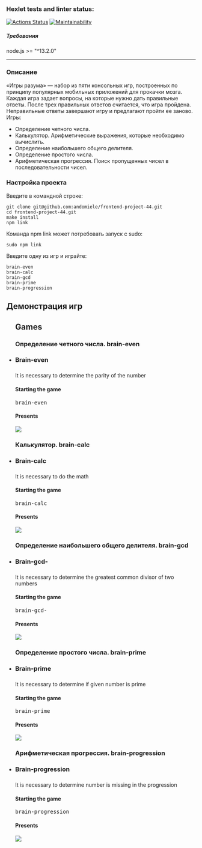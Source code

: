 ### Hexlet tests and linter status:
[![Actions Status](https://github.com/andomiele/frontend-project-44/actions/workflows/hexlet-check.yml/badge.svg)](https://github.com/andomiele/frontend-project-44/actions)
[![Maintainability](https://api.codeclimate.com/v1/badges/64d168d1ce744b9de36e/maintainability)](https://codeclimate.com/github/andomiele/frontend-project-44/maintainability)

##### Требования
node.js >= "^13.2.0"

---
### Описание
«Игры разума» — набор из пяти консольных игр, построенных по принципу популярных мобильных приложений для прокачки мозга. Каждая игра задает вопросы, на которые нужно дать правильные ответы. После трех правильных ответов считается, что игра пройдена. Неправильные ответы завершают игру и предлагают пройти ее заново. Игры:

* Определение четного числа.
* Калькулятор. Арифметические выражения, которые необходимо вычислить.
* Определение наибольшего общего делителя.
* Определение простого числа.
* Арифметическая прогрессия. Поиск пропущенных чисел в последовательности чисел.
### Настройка проекта
Введите в командной строке:
```
git clone git@github.com:andomiele/frontend-project-44.git
cd frontend-project-44.git
make install
npm link
```
Команда npm link может потребовать запуск с sudo:
```
sudo npm link
```
Введите одну из игр и играйте:
```
brain-even
brain-calc
brain-gcd
brain-prime
brain-progression
```
## Демонстрация игр
<ul>
<h2>Games</h2>

### Определение четного числа. brain-even
<li><h3>Brain-even<h3></li>
<p>It is necessary to determine the parity of the number</p>
<h4>Starting the game</h4>
<pre>brain-even</pre>
<h4>Presents</h4>
<p><a href="https://asciinema.org/a/v0JwvM5hqRIY1o7bllGWAz4nG" target="_blank"><img src="https://asciinema.org/a/v0JwvM5hqRIY1o7bllGWAz4nG.svg" /></a></p>

### Калькулятор. brain-calc
<li><h3>Brain-calc<h3></li>
<p>It is necessary to do the math</p>
<h4>Starting the game</h4>
<pre>brain-calc</pre>
<h4>Presents</h4>
<p><a href="https://asciinema.org/a/E5ffvf1bcysKc8GIn26zcm528" target="_blank"><img src="https://asciinema.org/a/E5ffvf1bcysKc8GIn26zcm528.svg" /></a></p>

### Определение наибольшего общего делителя. brain-gcd
<li><h3>Brain-gcd-<h3></li>
<p>It is necessary to determine the greatest common divisor of two numbers</p>
<h4>Starting the game</h4>
<pre>brain-gcd-</pre>
<h4>Presents</h4>
<p><a href="https://asciinema.org/a/P4CiXHwXHITcNJn5Qm7In8fpf" target="_blank"><img src="https://asciinema.org/a/P4CiXHwXHITcNJn5Qm7In8fpf.svg" /></a></p>

### Определение простого числа. brain-prime
<li><h3>Brain-prime<h3></li>
<p>It is necessary to determine if given number is prime</p>
<h4>Starting the game</h4>
<pre>brain-prime</pre>
<h4>Presents</h4>
<p><a href="https://asciinema.org/a/y0YihgHBJYlhVWZ1qpsiGT7BA" target="_blank"><img src="https://asciinema.org/a/y0YihgHBJYlhVWZ1qpsiGT7BA.svg" /></a></p>

### Арифметическая прогрессия. brain-progression
<li><h3>Brain-progression<h3></li>
<p>It is necessary to determine number is missing in the progression</p>
<h4>Starting the game</h4>
<pre>brain-progression</pre>
<h4>Presents</h4>
<p><a href="https://asciinema.org/a/bRzmnCzlSePdNHzAg0sHpDbot" target="_blank"><img src="https://asciinema.org/a/bRzmnCzlSePdNHzAg0sHpDbot.svg" /></a></p>
</ul>